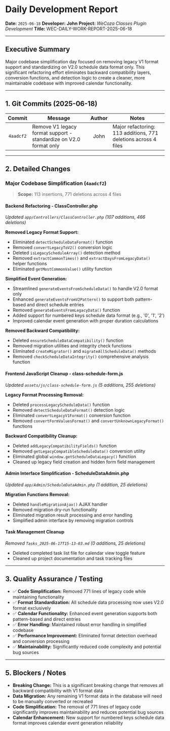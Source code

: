 # Daily Development Report

**Date:** `2025-06-18`
**Developer:** **John**
**Project:** *WeCoza Classes Plugin Development*
**Title:** WEC-DAILY-WORK-REPORT-2025-06-18

---

## Executive Summary

Major codebase simplification day focused on removing legacy V1 format support and standardizing on V2.0 schedule data format only. This significant refactoring effort eliminates backward compatibility layers, conversion functions, and detection logic to create a cleaner, more maintainable codebase with improved calendar functionality.

---

## 1. Git Commits (2025-06-18)

|   Commit  | Message                                         | Author | Notes                                                                  |
| :-------: | ----------------------------------------------- | :----: | ---------------------------------------------------------------------- |
| `4aadcf2` | Remove V1 legacy format support - standardize on V2.0 format only |  John  | Major refactoring: 113 additions, 771 deletions across 4 files |

---

## 2. Detailed Changes

### Major Codebase Simplification (`4aadcf2`)

> **Scope:** 113 insertions, 771 deletions across 4 files

#### **Backend Refactoring - ClassController.php**

*Updated `app/Controllers/ClassController.php` (107 additions, 466 deletions)*

**Removed Legacy Format Support:**
* Eliminated `detectScheduleDataFormat()` function
* Removed `convertLegacyToV2()` conversion logic
* Deleted `isLegacyScheduleArray()` detection method
* Removed `extractCommonTimes()` and `extractDaysFromLegacyData()` helper functions
* Eliminated `getMostCommonValue()` utility function

**Simplified Event Generation:**
* Streamlined `generateEventsFromScheduleData()` to handle V2.0 format only
* Enhanced `generateEventsFromV2Pattern()` to support both pattern-based and direct schedule entries
* Removed `generateEventsFromLegacyData()` function
* Added support for numbered keys schedule data format (e.g., '0', '1', '2')
* Improved calendar event generation with proper duration calculations

**Removed Backward Compatibility:**
* Deleted `ensureScheduleDataCompatibility()` function
* Removed migration utilities and integrity check functions
* Eliminated `createMigrator()` and `migrateAllScheduleData()` methods
* Removed `checkScheduleDataIntegrity()` comprehensive analysis function

#### **Frontend JavaScript Cleanup - class-schedule-form.js**

*Updated `assets/js/class-schedule-form.js` (5 additions, 255 deletions)*

**Legacy Format Processing Removal:**
* Deleted `processLegacyScheduleData()` function
* Removed `detectScheduleDataFormat()` detection logic
* Eliminated `convertLegacyV1Format()` conversion function
* Removed `convertFormValuesFormat()` and `convertUnknownLegacyFormat()` functions

**Backward Compatibility Cleanup:**
* Deleted `addLegacyCompatibilityFields()` function
* Removed `getLegacyCompatibleScheduleData()` conversion utility
* Eliminated global `window.getScheduleDataLegacy()` function
* Cleaned up legacy field creation and hidden form field management

#### **Admin Interface Simplification - ScheduleDataAdmin.php**

*Updated `app/Admin/ScheduleDataAdmin.php` (1 addition, 25 deletions)*

**Migration Functions Removal:**
* Deleted `handleMigrationAjax()` AJAX handler
* Removed migration dry-run functionality
* Eliminated migration result processing and error handling
* Simplified admin interface by removing migration controls

#### **Task Management Cleanup**

*Removed `Tasks_2025-06-17T15-13-03.md` (0 additions, 25 deletions)*

* Deleted completed task list file for calendar view toggle feature
* Cleaned up project documentation and task tracking files

---

## 3. Quality Assurance / Testing

* ✅ **Code Simplification:** Removed 771 lines of legacy code while maintaining functionality
* ✅ **Format Standardization:** All schedule data processing now uses V2.0 format exclusively
* ✅ **Calendar Functionality:** Enhanced event generation supports both pattern-based and direct entries
* ✅ **Error Handling:** Maintained robust error handling in simplified codebase
* ✅ **Performance Improvement:** Eliminated format detection overhead and conversion processing
* ✅ **Maintainability:** Significantly reduced code complexity and potential bug sources

---

## 5. Blockers / Notes

* **Breaking Change:** This is a significant breaking change that removes all backward compatibility with V1 format data
* **Data Migration:** Any remaining V1 format data in the database will need to be manually converted or recreated
* **Code Simplification:** The removal of 771 lines of legacy code significantly improves maintainability and reduces potential bug sources
* **Calendar Enhancement:** New support for numbered keys schedule data format improves calendar event generation reliability
